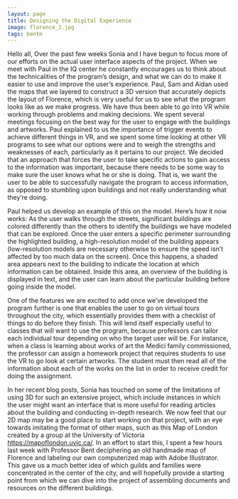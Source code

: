 ```yaml
---
layout: page
title: Designing the Digital Experience
image: florence_3.jpg
tags: bentm
---
```


Hello all,
Over the past few weeks Sonia and I have begun to focus more of our efforts on the actual user interface aspects of the project. When we meet with Paul in the IQ center he constantly encourages us to think about the technicalities of the program’s design, and what we can do to make it easier to use and improve the user’s experience.<!--more--> Paul, Sam and Aidan used the maps that we layered to construct a 3D version that accurately depicts the layout of Florence, which is very useful for us to see what the program looks like as we make progress. We have thus been able to go into VR while working through problems and making decisions.
We spent several meetings focusing on the best way for the user to engage with the buildings and artworks. Paul explained to us the importance of trigger events to achieve different things in VR, and we spent some time looking at other VR programs to see what our options were and to weigh the strengths and weaknesses of each, particularly as it pertains to our project. We decided that an approach that forces the user to take specific actions to gain access to the information was important, because there needs to be some way to make sure the user knows what he or she is doing. That is, we want the user to be able to successfully navigate the program to access information, as opposed to stumbling upon buildings and not really understanding what they’re doing.  

Paul helped us develop an example of this on the model. Here’s how it now works: As the user walks through the streets, significant buildings are colored differently than the others to identify the buildings we have modeled that can be explored. Once the user enters a specific perimeter surrounding the highlighted building, a high-resolution model of the building appears (low-resolution models are necessary otherwise to ensure the speed isn’t affected by too much data on the screen). Once this happens, a shaded area appears next to the building to indicate the location at which information can be obtained. Inside this area, an overview of the building is displayed in text, and the user can learn about the particular building before going inside the model. 

One of the features we are excited to add once we’ve developed the program further is one that enables the user to go on virtual tours throughout the city, which essentially provides them with a checklist of things to do before they finish. This will lend itself especially useful to classes that will want to use the program, because professors can tailor each individual tour depending on who the target user will be. For instance, when a class is learning about works of art the Medici family commissioned, the professor can assign a homework project that requires students to use the VR to go look at certain artworks. The student must then read all of the information about each of the works on the list in order to receive credit for doing the assignment.  

In her recent blog posts, Sonia has touched on some of the limitations of using 3D for such an extensive project, which include instances in which the user might want an interface that is more useful for reading articles about the building and conducting in-depth research. We now feel that our 2D map may be a good place to start working on that project, with an eye towards imitating the format of other maps, such as this Map of London created by a group at the University of Victoria https://mapoflondon.uvic.ca/. In an effort to start this, I spent a few hours last week with Professor Bent deciphering an old handmade map of Florence and labeling our own computerized map with Adobe Illustrator. This gave us a much better idea of which guilds and families were concentrated in the center of the city, and will hopefully provide a starting point from which we can dive into the project of assembling documents and resources on the different buildings. 
 
